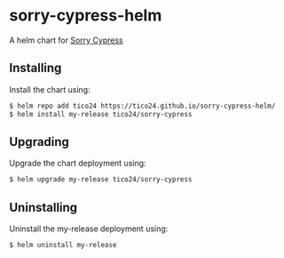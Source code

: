 # sorry-cypress-helm

A helm chart for [Sorry Cypress](https://github.com/sorry-cypress/sorry-cypress)

## Installing

Install the chart using:

```bash
$ helm repo add tico24 https://tico24.github.io/sorry-cypress-helm/
$ helm install my-release tico24/sorry-cypress
```

## Upgrading

Upgrade the chart deployment using:

```bash
$ helm upgrade my-release tico24/sorry-cypress
```

## Uninstalling

Uninstall the my-release deployment using:

```bash
$ helm uninstall my-release
```
